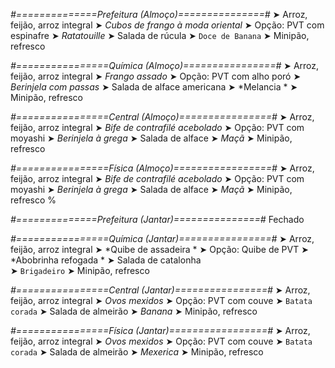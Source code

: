 
*#==============Prefeitura (Almoço)===============#*
➤ Arroz, feijão, arroz integral
➤ *Cubos de frango à moda oriental*
➤ Opção: PVT com espinafre
➤ *Ratatouille*
➤ Salada de rúcula
➤ `Doce de Banana`
➤ Minipão, refresco

*#================Química (Almoço)================#*
➤ Arroz, feijão, arroz integral
➤ *Frango assado*
➤ Opção: PVT com alho poró 
➤ *Berinjela com passas*
➤ Salada de alface americana 
➤ *Melancia *
➤ Minipão, refresco

*#================Central (Almoço)================#*
➤ Arroz, feijão, arroz integral
➤ *Bife de contrafilé acebolado*
➤ Opção: PVT com moyashi
➤ *Berinjela à grega*
➤ Salada de alface
➤ *Maçã*
➤ Minipão, refresco

*#================Física (Almoço)=================#*
➤ Arroz, feijão, arroz integral
➤ *Bife de contrafilé acebolado*
➤ Opção: PVT com moyashi
➤ *Berinjela à grega*
➤ Salada de alface
➤ *Maçã*
➤ Minipão, refresco
%

*#==============Prefeitura (Jantar)===============#*
Fechado

*#================Química (Jantar)================#*
➤ Arroz, feijão, arroz integral
➤ *Quibe de assadeira *
➤ Opção: Quibe de PVT
➤ *Abobrinha refogada *
➤ Salada de catalonha  
➤ `Brigadeiro`
➤ Minipão, refresco

*#================Central (Jantar)================#*
➤ Arroz, feijão, arroz integral
➤ *Ovos mexidos*
➤ Opção: PVT com couve
➤ `Batata corada`
➤ Salada de almeirão
➤ *Banana*
➤ Minipão, refresco

*#================Física (Jantar)=================#*
➤ Arroz, feijão, arroz integral
➤ *Ovos mexidos*
➤ Opção: PVT com couve
➤ `Batata corada`
➤ Salada de almeirão
➤ *Mexerica*
➤ Minipão, refresco
